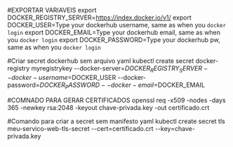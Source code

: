 #EXPORTAR VARIAVEIS
export DOCKER_REGISTRY_SERVER=https://index.docker.io/v1/
export DOCKER_USER=Type your dockerhub username, same as when you `docker login`
export DOCKER_EMAIL=Type your dockerhub email, same as when you `docker login`
export DOCKER_PASSWORD=Type your dockerhub pw, same as when you `docker login`

#Criar secret dockerhub sem arquivo yaml
kubectl create secret docker-registry myregistrykey   --docker-server=$DOCKER_REGISTRY_SERVER   --docker-username=$DOCKER_USER   --docker-password=$DOCKER_PASSWORD   --docker-email=$DOCKER_EMAIL

#COMNADO PARA GERAR CERTIFICADOS
openssl req -x509 -nodes -days 365 -newkey rsa:2048 -keyout chave-privada.key -out certificado.crt

#Comando para criar a secret sem manifesto yaml
kubectl create secret tls meu-servico-web-tls-secret --cert=certificado.crt --key=chave-privada.key
